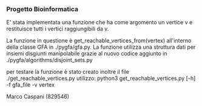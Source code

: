 ### Progetto Bioinformatica

E' stata implementata una funzione che ha come argomento un vertice v e restituisce tutti i vertici raggiungibili da v.

La funzione in questione è get_reachable_vertices_from(vertex) all'interno della classe GFA in ./pygfa/gfa.py. La funzione utilizza una struttura dati per insiemi disgiunti manipolabile grazie al nuovo codice aggiunto in ./pygfa/algorithms/disjoint_sets.py

per testare la funzione è stato creato inoltre il file
./get_reachable_vertices.py
    utilizzo:
        python3 get_reachable_vertices.py [-h] -f gfa_file -v vertex

Marco Caspani (829546)

